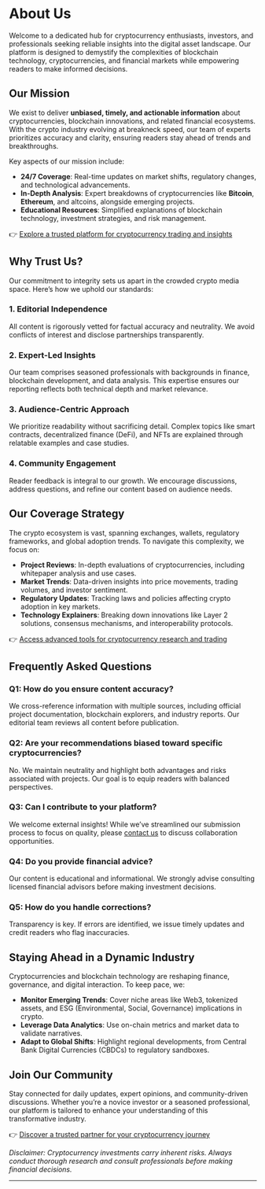 # About Us  

Welcome to a dedicated hub for cryptocurrency enthusiasts, investors, and professionals seeking reliable insights into the digital asset landscape. Our platform is designed to demystify the complexities of blockchain technology, cryptocurrencies, and financial markets while empowering readers to make informed decisions.  

## Our Mission  

We exist to deliver **unbiased, timely, and actionable information** about cryptocurrencies, blockchain innovations, and related financial ecosystems. With the crypto industry evolving at breakneck speed, our team of experts prioritizes accuracy and clarity, ensuring readers stay ahead of trends and breakthroughs.  

Key aspects of our mission include:  
- **24/7 Coverage**: Real-time updates on market shifts, regulatory changes, and technological advancements.  
- **In-Depth Analysis**: Expert breakdowns of cryptocurrencies like **Bitcoin**, **Ethereum**, and altcoins, alongside emerging projects.  
- **Educational Resources**: Simplified explanations of blockchain technology, investment strategies, and risk management.  

👉 [Explore a trusted platform for cryptocurrency trading and insights](https://bit.ly/okx-bonus)  

## Why Trust Us?  

Our commitment to integrity sets us apart in the crowded crypto media space. Here’s how we uphold our standards:  

### 1. **Editorial Independence**  
All content is rigorously vetted for factual accuracy and neutrality. We avoid conflicts of interest and disclose partnerships transparently.  

### 2. **Expert-Led Insights**  
Our team comprises seasoned professionals with backgrounds in finance, blockchain development, and data analysis. This expertise ensures our reporting reflects both technical depth and market relevance.  

### 3. **Audience-Centric Approach**  
We prioritize readability without sacrificing detail. Complex topics like smart contracts, decentralized finance (DeFi), and NFTs are explained through relatable examples and case studies.  

### 4. **Community Engagement**  
Reader feedback is integral to our growth. We encourage discussions, address questions, and refine our content based on audience needs.  

## Our Coverage Strategy  

The crypto ecosystem is vast, spanning exchanges, wallets, regulatory frameworks, and global adoption trends. To navigate this complexity, we focus on:  
- **Project Reviews**: In-depth evaluations of cryptocurrencies, including whitepaper analysis and use cases.  
- **Market Trends**: Data-driven insights into price movements, trading volumes, and investor sentiment.  
- **Regulatory Updates**: Tracking laws and policies affecting crypto adoption in key markets.  
- **Technology Explainers**: Breaking down innovations like Layer 2 solutions, consensus mechanisms, and interoperability protocols.  

👉 [Access advanced tools for cryptocurrency research and trading](https://bit.ly/okx-bonus)  

## Frequently Asked Questions  

### Q1: How do you ensure content accuracy?  
We cross-reference information with multiple sources, including official project documentation, blockchain explorers, and industry reports. Our editorial team reviews all content before publication.  

### Q2: Are your recommendations biased toward specific cryptocurrencies?  
No. We maintain neutrality and highlight both advantages and risks associated with projects. Our goal is to equip readers with balanced perspectives.  

### Q3: Can I contribute to your platform?  
We welcome external insights! While we’ve streamlined our submission process to focus on quality, please [contact us](https://www.coinreview.com/contact-us/) to discuss collaboration opportunities.  

### Q4: Do you provide financial advice?  
Our content is educational and informational. We strongly advise consulting licensed financial advisors before making investment decisions.  

### Q5: How do you handle corrections?  
Transparency is key. If errors are identified, we issue timely updates and credit readers who flag inaccuracies.  

## Staying Ahead in a Dynamic Industry  

Cryptocurrencies and blockchain technology are reshaping finance, governance, and digital interaction. To keep pace, we:  
- **Monitor Emerging Trends**: Cover niche areas like Web3, tokenized assets, and ESG (Environmental, Social, Governance) implications in crypto.  
- **Leverage Data Analytics**: Use on-chain metrics and market data to validate narratives.  
- **Adapt to Global Shifts**: Highlight regional developments, from Central Bank Digital Currencies (CBDCs) to regulatory sandboxes.  

## Join Our Community  

Stay connected for daily updates, expert opinions, and community-driven discussions. Whether you’re a novice investor or a seasoned professional, our platform is tailored to enhance your understanding of this transformative industry.  

👉 [Discover a trusted partner for your cryptocurrency journey](https://bit.ly/okx-bonus)  

*Disclaimer: Cryptocurrency investments carry inherent risks. Always conduct thorough research and consult professionals before making financial decisions.*  

---  